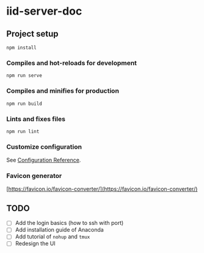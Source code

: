 # iid-server-doc

## Project setup
```
npm install
```

### Compiles and hot-reloads for development
```
npm run serve
```

### Compiles and minifies for production
```
npm run build
```

### Lints and fixes files
```
npm run lint
```

### Customize configuration
See [Configuration Reference](https://cli.vuejs.org/config/).

### Favicon generator

[https://favicon.io/favicon-converter/](https://favicon.io/favicon-converter/)

## TODO

- [ ] Add the login basics (how to ssh with port)
- [ ] Add installation guide of Anaconda
- [ ] Add tutorial of `nohup` and `tmux`
- [ ] Redesign the UI

